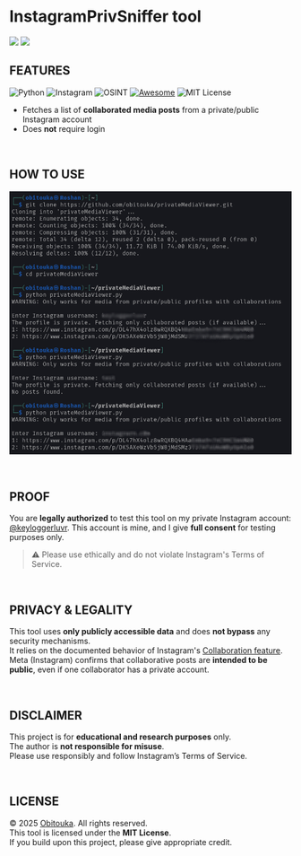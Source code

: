 # InstagramPrivSniffer tool 
<img src="https://img.shields.io/github/stars/obitouka/InstagramPrivSniffer?style=plastic&color=ffffff&labelColor=000000&logo=github" width="100" /> <img src="https://img.shields.io/github/forks/obitouka/InstagramPrivSniffer?style=plastic&color=ffffff&labelColor=000000&logo=github" width="100" />


## FEATURES 
![Python](https://img.shields.io/badge/Built_with-Python-blue?logo=python&logoColor=white&style=plastic)
![Instagram](https://img.shields.io/badge/Target-Instagram-9300FF?style=plastic)
![OSINT](https://img.shields.io/badge/Category-OSINT-ff0004?style=plastic)
[![Awesome](https://awesome.re/badge-flat.svg)](https://awesome.re)
![MIT License](https://img.shields.io/badge/License-MIT-D3FF00.svg?style=plastic)



- Fetches a list of **collaborated media posts** from a private/public Instagram account
- Does **not** require login

<br>

## HOW TO USE

![Example](./img/sample.jpg)

<br>

## PROOF

You are **legally authorized** to test this tool on my private Instagram account: [@keyloggerluvr](https://www.instagram.com/keyloggerluvr).
This account is mine, and I give **full consent** for testing purposes only.
> ⚠️ Please use ethically and do not violate Instagram's Terms of Service.

<br>

## PRIVACY & LEGALITY

This tool uses **only publicly accessible data** and does **not bypass** any security mechanisms.  
It relies on the documented behavior of Instagram's [Collaboration feature](https://help.instagram.com/3526836317546926).  
Meta (Instagram) confirms that collaborative posts are **intended to be public**, even if one collaborator has a private account.

<br>

## DISCLAIMER

This project is for **educational and research purposes** only.  
The author is **not responsible for misuse**.  
Please use responsibly and follow Instagram’s Terms of Service.

<br>

## LICENSE

© 2025 [Obitouka](https://github.com/obitouka). All rights reserved.  
This tool is licensed under the **MIT License**.  
If you build upon this project, please give appropriate credit.
